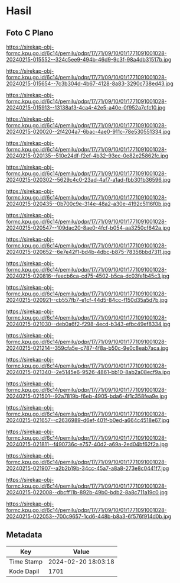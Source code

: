 # Hasil

## Foto C Plano

https://sirekap-obj-formc.kpu.go.id/6c14/pemilu/pdpr/17/71/09/10/01/1771091001028-20240215-015552--324c5ee9-494b-46d9-9c3f-98a4db31517b.jpg

https://sirekap-obj-formc.kpu.go.id/6c14/pemilu/pdpr/17/71/09/10/01/1771091001028-20240215-015654--7c3b304d-4b67-4128-8a83-3290c738ed43.jpg

https://sirekap-obj-formc.kpu.go.id/6c14/pemilu/pdpr/17/71/09/10/01/1771091001028-20240215-015913--13138af3-4ca4-42e5-a40e-0f952a7cfc10.jpg

https://sirekap-obj-formc.kpu.go.id/6c14/pemilu/pdpr/17/71/09/10/01/1771091001028-20240215-020020--2f4204a7-6bac-4ae0-911c-78e530551334.jpg

https://sirekap-obj-formc.kpu.go.id/6c14/pemilu/pdpr/17/71/09/10/01/1771091001028-20240215-020135--510e24df-f2ef-4b32-93ec-0e82e25862fc.jpg

https://sirekap-obj-formc.kpu.go.id/6c14/pemilu/pdpr/17/71/09/10/01/1771091001028-20240215-020302--5629c4c0-23ad-4af7-a1ad-fbb301b36596.jpg

https://sirekap-obj-formc.kpu.go.id/6c14/pemilu/pdpr/17/71/09/10/01/1771091001028-20240215-020435--0b700c9e-314e-48a2-a30e-4192c5116f0b.jpg

https://sirekap-obj-formc.kpu.go.id/6c14/pemilu/pdpr/17/71/09/10/01/1771091001028-20240215-020547--109dac20-8ae0-4fcf-b054-aa3250cf642a.jpg

https://sirekap-obj-formc.kpu.go.id/6c14/pemilu/pdpr/17/71/09/10/01/1771091001028-20240215-020652--6e7e42f1-bd4b-4dbc-b875-78356bbd7311.jpg

https://sirekap-obj-formc.kpu.go.id/6c14/pemilu/pdpr/17/71/09/10/01/1771091001028-20240215-020816--feecb6ca-cd75-4502-b5ca-dc03fe1b45c3.jpg

https://sirekap-obj-formc.kpu.go.id/6c14/pemilu/pdpr/17/71/09/10/01/1771091001028-20240215-020921--cb557fb7-e1cf-44d5-84cc-f150d35a5d7b.jpg

https://sirekap-obj-formc.kpu.go.id/6c14/pemilu/pdpr/17/71/09/10/01/1771091001028-20240215-021030--deb0a6f2-f298-4ecd-b343-efbc49ef8334.jpg

https://sirekap-obj-formc.kpu.go.id/6c14/pemilu/pdpr/17/71/09/10/01/1771091001028-20240215-021214--359cfa5e-c787-4f8a-b50c-9e0c8eab7aca.jpg

https://sirekap-obj-formc.kpu.go.id/6c14/pemilu/pdpr/17/71/09/10/01/1771091001028-20240215-021340--2e5145e6-9526-4861-bb10-8ab2a08ecf9a.jpg

https://sirekap-obj-formc.kpu.go.id/6c14/pemilu/pdpr/17/71/09/10/01/1771091001028-20240215-021501--92a7819b-f6eb-4905-bda6-4f1c358fea9e.jpg

https://sirekap-obj-formc.kpu.go.id/6c14/pemilu/pdpr/17/71/09/10/01/1771091001028-20240215-021657--c2636989-d6ef-401f-b0ed-a664c4518e67.jpg

https://sirekap-obj-formc.kpu.go.id/6c14/pemilu/pdpr/17/71/09/10/01/1771091001028-20240215-021811--f490736c-e757-40d2-a69a-2ed04bf62f2a.jpg

https://sirekap-obj-formc.kpu.go.id/6c14/pemilu/pdpr/17/71/09/10/01/1771091001028-20240215-021907--a2b2b19b-34cc-45a7-a8a8-273e8c0441f7.jpg

https://sirekap-obj-formc.kpu.go.id/6c14/pemilu/pdpr/17/71/09/10/01/1771091001028-20240215-022008--dbcff11b-892b-49b0-bdb2-8a8c711a19c0.jpg

https://sirekap-obj-formc.kpu.go.id/6c14/pemilu/pdpr/17/71/09/10/01/1771091001028-20240215-022053--700c9657-1cd6-448b-b8a3-6f576f914d0b.jpg


## Metadata

| Key        | Value               |
| ---------- | ------------------- |
| Time Stamp | 2024-02-20 18:03:18 |
| Kode Dapil | 1701                |



